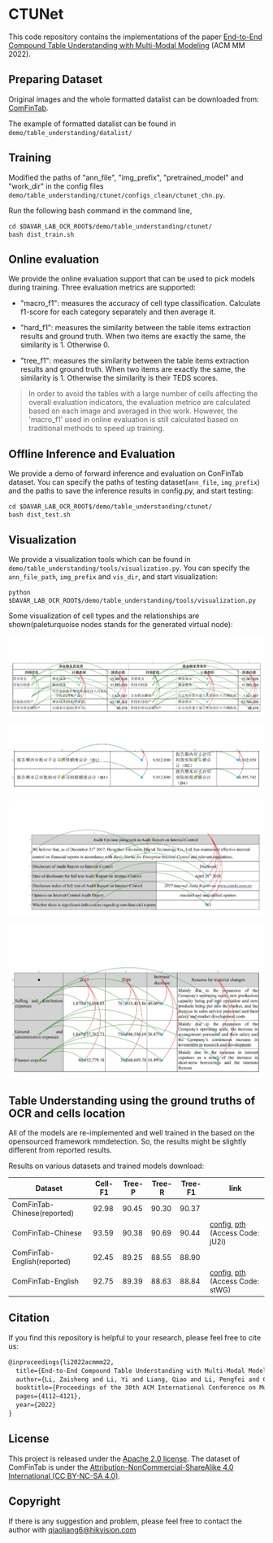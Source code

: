 # CTUNet

This code repository contains the implementations of the paper [End-to-End Compound Table Understanding with Multi-Modal Modeling](https://dl.acm.org/doi/10.1145/3503161.3547885) (ACM MM 2022).

## Preparing Dataset
Original images and the whole formatted datalist can be downloaded from: [ComFinTab](https://davar-lab.github.io/dataset/comfintab.html).

The example of formatted datalist can be found in `demo/table_understanding/datalist/`

## Training
Modified the paths of "ann_file", "img_prefix", "pretrained_model" and "work_dir" in the config files `demo/table_understanding/ctunet/configs_clean/ctunet_chn.py`.

Run the following bash command in the command line,
``` shell
cd $DAVAR_LAB_OCR_ROOT$/demo/table_understanding/ctunet/
bash dist_train.sh
```
## Online evaluation
We provide the online evaluation support that can be used to pick models during training. Three evaluation metrics are supported:

- "macro_f1": measures the accuracy of cell type classification. Calculate f1-score for each category separately and then average it.

- "hard_f1": measures the similarity between the table items extraction results and ground truth. When two items are exactly the same, the similarity is 1. Otherwise 0.

- "tree_f1": measures the similarity between the table items extraction results and ground truth. When two items are exactly the same, the similarity is 1. Otherwise the similarity is their TEDS scores.

> In order to avoid the tables with a large number of cells affecting the overall evaluation indicators, the evaluation metrice are calculated based on each image and averaged in thie work. However, the 'macro_f1' used in online evaluation is still calculated based on traditional methods to speed up training.

## Offline Inference and Evaluation
We provide a demo of forward inference and evaluation on ConFinTab dataset. You can specify the paths of testing dataset(`ann_file`, `img_prefix`) and the paths to save the inference results in config.py, and start testing:

``` shell
cd $DAVAR_LAB_OCR_ROOT$/demo/table_understanding/ctunet/
bash dist_test.sh
```

## Visualization
We provide a visualization tools which can be found in `demo/table_understanding/tools/visualization.py`. You can specify the `ann_file_path`, `img_prefix` and `vis_dir`, and start visualization:

``` shell
python $DAVAR_LAB_OCR_ROOT$/demo/table_understanding/tools/visualization.py
```

Some visualization of cell types and the relationships are shown(paleturquoise nodes stands for the generated virtual node):

![./vis/chn_visual_1.jpeg](./vis/chn_visual_1.jpeg)

![./vis/chn_visual_2.jpeg](./vis/chn_visual_2.jpeg)

![./vis/eng_visual_1.jpeg](./vis/eng_visual_1.jpeg)

![./vis/eng_visual_2.jpeg](./vis/eng_visual_2.jpeg)

## Table Understanding using the ground truths of OCR and cells location
All of the models are re-implemented and well trained in the based on the opensourced framework mmdetection. So, the results might be slightly different from reported results.

Results on various datasets and trained models download:

| Dataset                    | Cell-F1   | Tree-P    | Tree-R    | Tree-F1   | link  |
|----------------------------|-----------|-----------|-----------|-----------|-------|
| ComFinTab-Chinese(reported)| 92.98     | 90.45     | 90.30     | 90.37     |       |
| ComFinTab-Chinese          | 93.59     | 90.38     | 90.69     | 90.44     | [config](configs/ctunet_chn.py), [pth](https://drive.ticklink.com/hcs/controller/hik-manage/fileDownload?link=5dI5gNoi&) (Access Code: jU2i)| 
| ComFinTab-English(reported)| 92.45     | 89.25     | 88.55     | 88.90     |       |
| ComFinTab-English          | 92.75     | 89.39     | 88.63     | 88.84     | [config](configs/ctunet_eng.py), [pth](https://drive.ticklink.com/hcs/controller/hik-manage/fileDownload?link=mALM3HSd&) (Access Code: stWG) |

## Citation

If you find this repository is helpful to your research, please feel free to cite us:

``` markdown
@inproceedings{li2022acmmm22,
  title={End-to-End Compound Table Understanding with Multi-Modal Modeling},
  author={Li, Zaisheng and Li, Yi and Liang, Qiao and Li, Pengfei and Cheng, Zhanzhan and Niu, Yi and Pu, Shiliang and Li, Xi},
  booktitle={Proceedings of the 30th ACM International Conference on Multimedia},
  pages={4112–4121},
  year={2022}
}
```
## License
This project is released under the [Apache 2.0 license](../../../davar_ocr/LICENSE). The dataset of ComFinTab is under the [Attribution-NonCommercial-ShareAlike 4.0 International (CC BY-NC-SA 4.0)](https://creativecommons.org/licenses/by-nc-sa/4.0/). 

## Copyright
If there is any suggestion and problem, please feel free to contact the author with qiaoliang6@hikvision.com